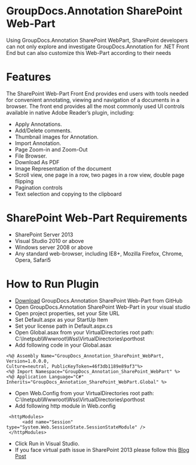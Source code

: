 # GroupDocs.Annotation SharePoint Web-Part

Using GroupDocs.Annotation SharePoint WebPart, SharePoint developers can not only explore and investigate GroupDocs.Annotation for .NET Front End but can also customize this Web-Part according to their needs

# Features

The SharePoint Web-Part Front End provides end users with tools needed for convenient annotating, viewing and navigation of a documents in a browser. The front end provides all the most commonly used UI controls available in native Adobe Reader’s plugin, including:

* Apply Annotations.
* Add/Delete comments.
* Thumbnail images for Annotation.
* Import Annotation.
* Page Zoom-in and Zoom-Out
* File Browser.
* Download As PDF
* Image Representation of the document
* Scroll view, one page in a row, two pages in a row view, double page flipping
* Pagination controls
* Text selection and copying to the clipboard

# SharePoint Web-Part Requirements

* SharePoint Server 2013
* Visual Studio 2010 or above
* Windows server 2008 or above
* Any standard web-browser, including IE8+, Mozilla Firefox, Chrome, Opera, Safari5

# How to Run Plugin

* [Download](https://github.com/groupdocs-annotation/GroupDocs.Annotation-for-.NET/releases/download/V2.0.0/GroupDocs.Annotation.SharePoint.WebPart.V2.0.0.rar)   GroupDocs.Annotation SharePoint Web-Part from GitHub
* Open GroupDocs.Annotation SharePoint Web-Part in your visual studio
* Open project properties, set your Site URL
* Set Default.aspx as your StartUp Item
* Set your license path in Default.aspx.cs
* Open Global.asax from your VirtualDirectories root path: C:\Inetpub\Wwwroot\Wss\VirtualDirectories\porthost
* Add following code in your Global.asax

```
<%@ Assembly Name="GroupDocs_Annotation_SharePoint_WebPart, Version=1.0.0.0,
Culture=neutral, PublicKeyToken=46f3db1189e89af3"%>
<%@ Import Namespace="GroupDocs_Annotation_SharePoint_WebPart" %>
<%@ Application Language="C#" Inherits="GroupDocs_Annotation_SharePoint_WebPart.Global" %>

```
* Open Web.Config from your VirtualDirectories root path: C:\Inetpub\Wwwroot\Wss\VirtualDirectories\porthost
* Add following http module in Web.config

```
 <httpModules>
      <add name="Session" type="System.Web.SessionState.SessionStateModule" />
 </httpModules>

```
* Click Run in Visual Studio.
* If you face virtual path issue in SharePoint 2013 please follow this [Blog Post](http://www.groupdocs.com/blog/how-to-fix-a-virtualpath-issue-in-the-sharepoint-2013)  

